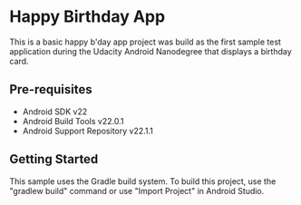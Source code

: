 # Happy Birthday App

 This is a basic happy b'day app project was build as the first sample test application during the Udacity Android Nanodegree that displays a birthday card.


Pre-requisites
--------------

- Android SDK v22
- Android Build Tools v22.0.1
- Android Support Repository v22.1.1

Getting Started
---------------

This sample uses the Gradle build system. To build this project, use the
"gradlew build" command or use "Import Project" in Android Studio.
